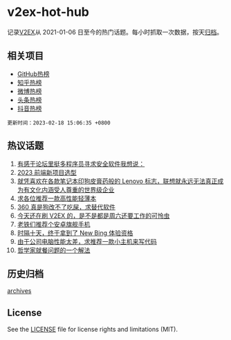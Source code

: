 # v2ex-hot-hub

 记录[V2EX](https://www.v2ex.com/)从 2021-01-06 日至今的热门话题。每小时抓取一次数据，按天[归档](archives)。
 
 ## 相关项目

- [GitHub热榜](https://github.com/lonnyzhang423/github-hot-hub)
- [知乎热榜](https://github.com/lonnyzhang423/zhihu-hot-hub)
- [微博热榜](https://github.com/lonnyzhang423/weibo-hot-hub)
- [头条热榜](https://github.com/lonnyzhang423/toutiao-hot-hub)
- [抖音热榜](https://github.com/lonnyzhang423/douyin-hot-hub)


 `更新时间：2023-02-18 15:06:35 +0800`

## 热议话题

1. [有感于论坛里挺多程序员寻求安全软件我想说：](https://www.v2ex.com/t/916977)
1. [2023 前端新项目选型](https://www.v2ex.com/t/916984)
1. [就凭喜欢在各款笔记本印狗皮膏药般的 Lenovo 标志，联想就永远无法真正成为有文化内涵受人尊重的世界级企业](https://www.v2ex.com/t/916980)
1. [求各位推荐一款高性能轻薄本](https://www.v2ex.com/t/917060)
1. [360 真是狗改不了吃屎，求替代软件](https://www.v2ex.com/t/916963)
1. [今天还在刷 V2EX 的，是不是都是周六还要工作的可怜虫](https://www.v2ex.com/t/917154)
1. [老铁们推荐个安卓旗舰手机](https://www.v2ex.com/t/916998)
1. [时隔十天，终于拿到了 New Bing 体验资格](https://www.v2ex.com/t/917107)
1. [由于公司电脑性能太差，求推荐一款小主机来写代码](https://www.v2ex.com/t/917008)
1. [哲学家就餐问题的一个解法](https://www.v2ex.com/t/917039)

## 历史归档

[archives](archives)

## License

See the [LICENSE](LICENSE) file for license rights and limitations (MIT).
